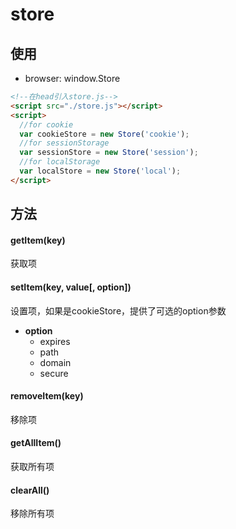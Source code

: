 # store
## 使用
- browser: window.Store
```html
<!--在head引入store.js-->
<script src="./store.js"></script>
<script>
  //for cookie
  var cookieStore = new Store('cookie');
  //for sessionStorage
  var sessionStore = new Store('session');
  //for localStorage
  var localStore = new Store('local');
</script>
```
## 方法
#### getItem(key)
获取项
#### setItem(key, value[, option])
设置项，如果是cookieStore，提供了可选的option参数
- **option**
  - expires
  - path
  - domain
  - secure
#### removeItem(key)
移除项
#### getAllItem()
获取所有项
#### clearAll()
移除所有项
